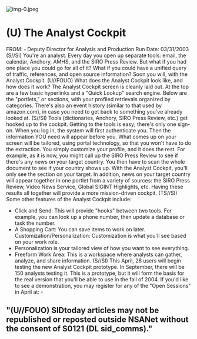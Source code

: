 ![img-0.jpeg](img-0.jpeg)

# (U) The Analyst Cockpit 

FROM: $\square$
Deputy Director for Analysis and Production
Run Date: 03/31/2003
(S//SI) You're an analyst. Every day you open up separate tools: email, the calendar, Anchory, AMHS, and the SIRO Press Review. But what if you had one place you could go for all of it? What if you could have a unified query of traffic, references, and open source information? Soon you will, with the Analyst Cockpit.
(U//FOUO) What does the Analyst Cockpit look like, and how does it work? The Analyst Cockpit screen is cleanly laid out. At the top are a few basic hyperlinks and a "Quick Lookup" search engine. Below are the "portlets," or sections, with your profiled retrievals organized by categories. There's also an event history (similar to that used by amazon.com), in case you need to get back to something you've already looked at.
(S//SI) Tools (dictionaries, Anchory, SIRO Press Review, etc.) get hooked up to the cockpit. Getting to the tools is easy; there's only one sign-on. When you log in, the system will first authenticate you. Then the information YOU need will appear before you. What comes up on your screen will be tailored, using portal technology, so that you won't have to do the extraction. You simply customize your profile, and it does the rest. For example, as it is now, you might call up the SIRO Press Review to see if there's any news on your target country. You then have to scan the whole document to see if your country shows up. With the Analyst Cockpit, you'll only see the section on your target. In addition, news on your target country will appear together in one portlet from a variety of sources: the SIRO Press Review, Video News Service, Global SIGINT Highlights, etc. Having these results all together will provide a more mission-driven cockpit.
(TS//SI) Some other features of the Analyst Cockpit include:

- Click and Send: This will provide "hooks" between two tools. For example, you can look up a phone number, then update a database or task the number.
- A Shopping Cart: You can save items to work on later. Customization/Personalization: Customization is what you'll see based on your work role.
- Personalization is your tailored view of how you want to see everything.
- Freeform Work Area: This is a workspace where analysts can gather, analyze, and share information.
(S//SI) This April, 28 users will begin testing the new Analyst Cockpit prototype. In September, there will be 150 analysts testing it. This is a prototype, but it will form the basis for the real version that you'll be able to use in the fall of 2004. If you'd like to see a demonstration, you may register for any of the "Open Sessions" in April at: $\square$


## "(U//FOUO) SIDtoday articles may not be republished or reposted outside NSANet without the consent of S0121 (DL sid_comms)."
